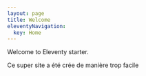 ```yaml
---
layout: page
title: Welcome
eleventyNavigation:
  key: Home
---
```


Welcome to Eleventy starter.

Ce super site a été crée de manière trop facile
